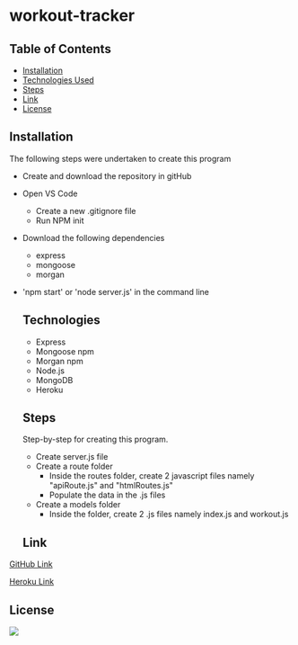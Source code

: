 # workout-tracker

## Table of Contents

- [Installation](#installation)
- [Technologies Used](#technologies)
- [Steps](#steps)
- [Link](#Link)
- [License](#license)

## Installation

The following steps were undertaken to create this program

- Create and download the repository in gitHub
- Open VS Code

  - Create a new .gitignore file
  - Run NPM init

- Download the following dependencies

  - express
  - mongoose
  - morgan

- 'npm start' or 'node server.js' in the command line

  ## Technologies

  - Express
  - Mongoose npm
  - Morgan npm
  - Node.js
  - MongoDB
  - Heroku

  ## Steps

  Step-by-step for creating this program.

  - Create server.js file
  - Create a route folder
    - Inside the routes folder, create 2 javascript files namely "apiRoute.js" and "htmlRoutes.js"
    - Populate the data in the .js files
  - Create a models folder
    - Inside the folder, create 2 .js files namely index.js and workout.js

  ## Link

[GitHub Link](https://github.com/10-kp/workout-tracker)

[Heroku Link]()

## License

[![](https://img.shields.io/npm/l/inquirer)]()
